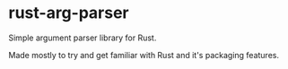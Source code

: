 # rust-arg-parser
Simple argument parser library for Rust.

Made mostly to try and get familiar with Rust and it's packaging features.

